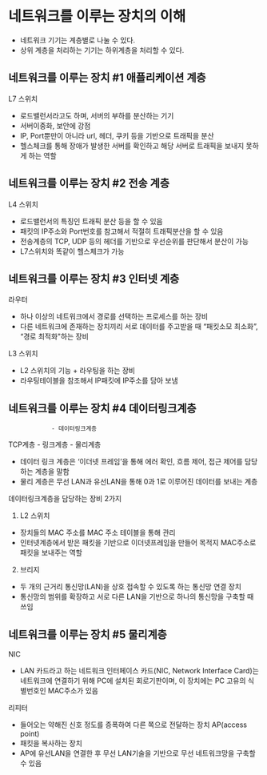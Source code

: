 # 네트워크를 이루는 장치의 이해

- 네트워크 기기는 계층별로 나눌 수 있다.
- 상위 계층을 처리하는 기기는 하위계층을 처리할 수 있다.

## 네트워크를 이루는 장치 #1 애플리케이션 계층

L7 스위치

- 로드밸런서라고도 하며, 서버의 부하를 분산하는 기기
- 서버이중화, 보안에 강점
- IP, Port뿐만이 아니라 url, 헤더, 쿠키 등을 기반으로 트래픽을 분산
- 헬스체크를 통해 장애가 발생한 서버를 확인하고 해당 서버로 트래픽을 보내지 못하게 하는 역할

## 네트워크를 이루는 장치 #2 전송 계층

L4 스위치

- 로드밸런서의 특징인 트래픽 분산 등을 할 수 있음
- 패킷의 IP주소와 Port번호를 참고해서 적절히 트래픽분산을 할 수 있음
- 전송계층의 TCP, UDP 등의 헤더를 기반으로 우선순위를 판단해서 분산이 가능
- L7스위치와 똑같이 헬스체크가 가능

## 네트워크를 이루는 장치 #3 인터넷 계층

라우터

- 하나 이상의 네트워크에서 경로를 선택하는 프로세스를 하는 장비
- 다른 네트워크에 존재하는 장치끼리 서로 데이터를 주고받을 때 “패킷소모 최소화”, “경로 최적화"하는 장비

L3 스위치

- L2 스위치의 기능 + 라우팅을 하는 장비
- 라우팅테이블을 참조해서 IP패킷에 IP주소를 담아 보냄

## 네트워크를 이루는 장치 #4 데이터링크계층

                - 데이터링크계층

TCP계층 - 링크계층 - 물리계층

- 데이터 링크 계층은 ‘이더넷 프레임’을 통해 에러 확인, 흐름 제어, 접근 제어를 담당하는 계층을 말함
- 물리 계층은 무선 LAN과 유선LAN을 통해 0과 1로 이루어진 데이터를 보내는 계층

데이터링크계층을 담당하는 장비 2가지

1. L2 스위치

- 장치들의 MAC 주소를 MAC 주소 테이블을 통해 관리
- 인터넷계층에서 받은 패킷을 기반으로 이더넷프레임을 만들어 목적지 MAC주소로 패킷을 보내주는 역할

2. 브리지

- 두 개의 근거리 통신망(LAN)을 상호 접속할 수 있도록 하는 통신망 연결 장치
- 통신망의 범위를 확장하고 서로 다른 LAN을 기반으로 하나의 통신망을 구축할 때 쓰임

## 네트워크를 이루는 장치 #5 물리계층

NIC

- LAN 카드라고 하는 네트워크 인터페이스 카드(NIC, Network Interface Card)는 네트워크에 연결하기 위해 PC에 설치된 회로기판이며, 이 장치에는 PC 고유의 식별번호인 MAC주소가 있음

리피터

- 들어오는 약해진 신호 정도를 증폭하여 다른 쪽으로 전달하는 장치
  AP(access point)
- 패킷을 복사하는 장치
- AP에 유선LAN을 연결한 후 무선 LAN기술을 기반으로 무선 네트워크망을 구축할 수 있음
